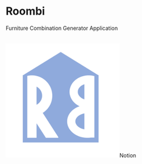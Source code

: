 # Roombi
Furniture Combination Generator Application

  <br>
  <img src="./images/Roombi.png" style="width:300px;height:300px;>
  <br>

For more info: [Notion](https://bit.ly/roombi)
